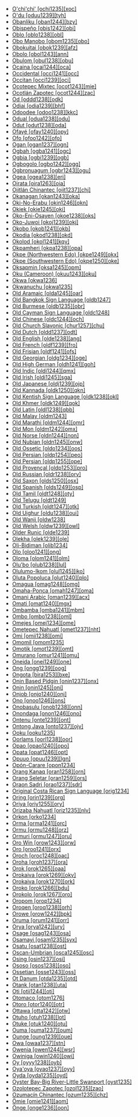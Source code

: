 - [O'chi'chi' [ochi1235][xoc]](tree/atla1278/volt1241/benu1247/delt1251/cent2028/kugb1242/obul1239/ochi1235/ochichi.ochi1235.ini)
- [O'du [oduu1239][tyh]](tree/aust1305/khmu1236/phay1242/pram1235/oduu1239/odu.oduu1239.ini)
- [Obanliku [oban1244][bzy]](tree/atla1278/volt1241/benu1247/bant1294/sout3152/bend1256/oban1244/obanliku.oban1244.ini)
- [Obispeño [obis1242][obi]](tree/chum1262/obis1242/obispeno.obis1242.ini)
- [Oblo [oblo1238][obl]](tree/atla1278/volt1241/nort3149/adam1258/adam1259/unun9906/oblo1238/oblo.oblo1238.ini)
- [Obo Manobo [obom1235][obo]](tree/aust1307/nucl1752/mala1545/grea1284/mano1276/cent2255/cent2088/west2829/obom1235/obomanobo.obom1235.ini)
- [Obokuitai [obok1239][afz]](tree/lake1255/tari1255/east2502/erit1238/obok1239/obokuitai.obok1239.ini)
- [Obolo [obol1243][ann]](tree/atla1278/volt1241/benu1247/delt1251/obol1242/obol1244/obol1243/obolo.obol1243.ini)
- [Obulom [obul1238][obu]](tree/atla1278/volt1241/benu1247/delt1251/cent2028/kugb1242/obul1239/obul1238/obulom.obul1238.ini)
- [Ocaina [ocai1244][oca]](tree/huit1251/nonu1240/ocai1244/ocaina.ocai1244.ini)
- [Occidental [occi1241][occ]](tree/book1242/occi1241/occidental.occi1241.ini)
- [Occitan [occi1239][oci]](tree/indo1319/ital1284/lati1262/lati1263/impe1234/roma1334/ital1285/west2813/shif1234/sout3183/occi1240/occi1239/occitan.occi1239.ini)
- [Ocotepec Mixtec [ocot1243][mie]](tree/otom1299/east2557/amuz1253/mixt1422/mixt1423/mixt1427/west2824/ocot1243/ocotepecmixtec.ocot1243.ini)
- [Ocotlán Zapotec [ocot1244][zac]](tree/otom1299/east2557/popo1292/zapo1436/zapo1437/core1259/cent2146/ocot1244/ocotlanzapotec.ocot1244.ini)
- [Od [oddd1238][odk]](tree/indo1319/indo1320/indo1321/indo1322/subc1234/guja1255/raja1256/oddd1238/od.oddd1238.ini)
- [Odiai [odia1239][bhf]](tree/odia1239/odiai.odia1239.ini)
- [Odoodee [odoo1238][kkc]](tree/east2433/odoo1238/odoodee.odoo1238.ini)
- [Odual [odua1238][odu]](tree/atla1278/volt1241/benu1247/delt1251/cent2028/abua1243/odua1238/odual.odua1238.ini)
- [Odut [odut1238][oda]](tree/book1242/odut1238/odut.odut1238.ini)
- [Ofayé [ofay1240][opy]](tree/nucl1710/ofay1240/ofaye.ofay1240.ini)
- [Ofo [ofoo1242][ofo]](tree/siou1252/core1249/sout2988/bilo1247/ofoo1242/ofo.ofoo1242.ini)
- [Ogan [ogan1237][ogn]](tree/book1242/ogan1237/ogan.ogan1237.ini)
- [Ogbah [ogba1241][ogc]](tree/atla1278/volt1241/benu1247/igbo1258/igbo1259/ogba1241/ogbah.ogba1241.ini)
- [Ogbia [ogbi1239][ogb]](tree/atla1278/volt1241/benu1247/delt1251/cent2028/kugb1242/ogbi1239/ogbia.ogbi1239.ini)
- [Ogbogolo [ogbo1242][ogg]](tree/atla1278/volt1241/benu1247/delt1251/cent2028/kugb1242/ogbo1242/ogbogolo.ogbo1242.ini)
- [Ogbronuagum [ogbr1243][ogu]](tree/atla1278/volt1241/benu1247/delt1251/cent2028/kugb1242/ogbr1243/ogbronuagum.ogbr1243.ini)
- [Ogea [ogea1238][eri]](tree/nucl1709/mada1298/raic1241/nuru1240/ogea1238/ogea.ogea1238.ini)
- [Oirata [oira1263][oia]](tree/timo1261/east2519/east2520/fata1246/oira1263/oirata.oira1263.ini)
- [Ojitlán Chinantec [ojit1237][chj]](tree/otom1299/west2783/otop1241/chin1484/chin1486/ojit1237/ojitlanchinantec.ojit1237.ini)
- [Okanagan [okan1243][oka]](tree/sali1255/inte1241/sout1559/okan1243/okanagan.okan1243.ini)
- [Oki-No-Erabu [okin1246][okn]](tree/japo1237/ryuk1243/nort3255/amam1245/nucl1644/okin1245/okin1246/okinoerabu.okin1246.ini)
- [Okiek [okie1245][oki]](tree/nilo1247/sout2830/kale1246/okie1247/okie1245/okiek.okie1245.ini)
- [Oko-Eni-Osayen [okoe1238][oks]](tree/atla1278/volt1241/benu1247/okoe1238/okoeniosayen.okoe1238.ini)
- [Oko-Juwoi [okoj1239][okj]](tree/grea1241/cent1986/midd1323/juwo1236/okoj1239/okojuwoi.okoj1239.ini)
- [Okobo [okob1241][okb]](tree/atla1278/volt1241/benu1247/delt1251/obol1242/okob1241/okobo.okob1241.ini)
- [Okodia [okod1238][okd]](tree/ijoi1239/ijoo1239/west2446/inla1259/okod1238/okodia.okod1238.ini)
- [Okolod [okol1241][kqv]](tree/aust1307/nucl1752/mala1545/nort3253/sout3154/grea1294/muru1275/east2724/okol1241/okolod.okol1241.ini)
- [Okpamheri [okpa1238][opa]](tree/atla1278/volt1241/benu1247/akpe1249/edoi1239/nort3183/sout3171/okpa1238/okpamheri.okpa1238.ini)
- [Okpe (Northwestern Edo) [okpe1249][okx]](tree/atla1278/volt1241/benu1247/akpe1249/edoi1239/nort3183/sout3171/okpe1251/okpe1249/okpenorthwesternedo.okpe1249.ini)
- [Okpe (Southwestern Edo) [okpe1250][oke]](tree/atla1278/volt1241/benu1247/akpe1249/edoi1239/sout2805/okpe1250/okpesouthwesternedo.okpe1250.ini)
- [Oksapmin [oksa1245][opm]](tree/nucl1709/cent2116/awyu1265/okok1235/oksa1245/oksapmin.oksa1245.ini)
- [Oku (Cameroon) [okuu1243][oku]](tree/atla1278/volt1241/benu1247/bant1294/sout3152/wide1239/narr1282/ring1243/cent2275/okuu1243/okucameroon.okuu1243.ini)
- [Okwa [okwa1236]](tree/uncl1493/okwa1236/okwa.okwa1236.ini)
- [Okwanuchu [okwa1235]](tree/uncl1493/shas1265/okwa1235/okwanuchu.okwa1235.ini)
- [Old Aramaic [olda1245][oar]](tree/afro1255/semi1276/west2786/cent2236/nort3165/aram1259/olda1245/oldaramaic.olda1245.ini)
- [Old Bangkok Sign Language [oldb1247]](tree/sign1238/sign1237/oldc1249/oldc1250/oldb1247/oldbangkoksignlanguage.oldb1247.ini)
- [Old Burmese [oldb1235][obr]](tree/sino1245/burm1265/lolo1265/burm1266/sout3159/nucl1730/oldm1246/oldb1235/oldburmese.oldb1235.ini)
- [Old Cayman Sign Language [oldc1248]](tree/sign1238/vill1244/prov1248/oldc1248/oldcaymansignlanguage.oldc1248.ini)
- [Old Chinese [oldc1244][och]](tree/sino1245/sini1245/oldc1244/oldchinese.oldc1244.ini)
- [Old Church Slavonic [chur1257][chu]](tree/indo1319/balt1263/slav1255/sout3147/east2269/chur1257/oldchurchslavonic.chur1257.ini)
- [Old Dutch [oldd1237][odt]](tree/indo1319/germ1287/nort3152/west2793/fran1268/wese1235/macr1270/oldd1237/olddutch.oldd1237.ini)
- [Old English [olde1238][ang]](tree/indo1319/germ1287/nort3152/west2793/nort3175/angl1264/angl1265/olde1238/oldenglish.olde1238.ini)
- [Old French [oldf1239][fro]](tree/indo1319/ital1284/lati1262/lati1263/impe1234/roma1334/ital1285/west2813/shif1234/nort3208/gall1280/oila1234/oldf1239/oldfrench.oldf1239.ini)
- [Old Frisian [oldf1241][ofs]](tree/indo1319/germ1287/nort3152/west2793/nort3175/angl1264/fris1239/oldf1241/oldfrisian.oldf1241.ini)
- [Old Georgian [oldg1234][oge]](tree/kart1248/geor1252/geor1253/oldg1234/oldgeorgian.oldg1234.ini)
- [Old High German [oldh1241][goh]](tree/indo1319/germ1287/nort3152/west2793/high1286/oldh1241/oldhighgerman.oldh1241.ini)
- [Old Indic [oldi1244][qmx]](tree/book1242/oldi1244/oldindic.oldi1244.ini)
- [Old Irish [oldi1245][sga]](tree/indo1319/celt1248/nucl1715/tgbc1234/insu1254/goid1240/west2822/oldi1245/oldirish.oldi1245.ini)
- [Old Japanese [oldj1239][ojp]](tree/japo1237/japa1256/oldj1239/oldjapanese.oldj1239.ini)
- [Old Kannada [oldk1250][qkn]](tree/drav1251/sout3133/sout3138/tami1291/bada1263/kann1259/kann1255/oldk1250/oldkannada.oldk1250.ini)
- [Old Kentish Sign Language [oldk1238][okl]](tree/sign1238/vill1244/oldk1238/oldkentishsignlanguage.oldk1238.ini)
- [Old Khmer [oldk1249][qok]](tree/aust1305/khme1253/oldk1249/oldkhmer.oldk1249.ini)
- [Old Latin [oldl1238][qbb]](tree/indo1319/ital1284/lati1262/lati1263/oldl1238/oldlatin.oldl1238.ini)
- [Old Malay [oldm1243]](tree/aust1307/nucl1752/mala1545/mala1536/nort3170/mala1538/nucl1733/sing1270/oldm1243/oldmalay.oldm1243.ini)
- [Old Marathi [oldm1244][omr]](tree/indo1319/indo1320/indo1321/indo1325/maha1307/mara1416/oldm1244/oldmarathi.oldm1244.ini)
- [Old Mon [oldm1242][omx]](tree/aust1305/moni1258/oldm1242/oldmon.oldm1242.ini)
- [Old Norse [oldn1244][non]](tree/indo1319/germ1287/nort3152/nort3160/west2805/oldn1244/oldnorse.oldn1244.ini)
- [Old Nubian [oldn1245][onw]](tree/nubi1251/nobi1239/oldn1245/oldnubian.oldn1245.ini)
- [Old Ossetic [oldo1234][oos]](tree/indo1319/indo1320/iran1269/east2704/nort3176/osse1245/oldo1234/oldossetic.oldo1234.ini)
- [Old Persian [oldp1254][peo]](tree/indo1319/indo1320/iran1269/west2794/sout3157/oldp1254/oldpersian.oldp1254.ini)
- [Old Persian [oldp1255][ope]](tree/book1242/oldp1255/oldpersian.oldp1255.ini)
- [Old Provençal [oldp1253][pro]](tree/indo1319/ital1284/lati1262/lati1263/impe1234/roma1334/ital1285/west2813/shif1234/sout3183/occi1240/oldp1253/oldprovencal.oldp1253.ini)
- [Old Russian [oldr1238][orv]](tree/indo1319/balt1263/slav1255/east1426/oldr1238/oldrussian.oldr1238.ini)
- [Old Saxon [olds1250][osx]](tree/indo1319/germ1287/nort3152/west2793/nort3175/alts1234/olds1250/oldsaxon.olds1250.ini)
- [Old Spanish [olds1249][osp]](tree/indo1319/ital1284/lati1262/lati1263/impe1234/roma1334/ital1285/west2813/shif1234/sout3183/west2838/cast1243/olds1249/oldspanish.olds1249.ini)
- [Old Tamil [oldt1248][oty]](tree/drav1251/sout3133/sout3138/tami1291/tami1292/tami1293/tami1294/tami1297/tami1298/tami1299/oldt1248/oldtamil.oldt1248.ini)
- [Old Telugu [oldt1249]](tree/drav1251/sout3133/sout3139/telu1265/oldt1249/oldtelugu.oldt1249.ini)
- [Old Turkish [oldt1247][otk]](tree/book1242/oldt1247/oldturkish.oldt1247.ini)
- [Old Uighur [oldu1238][oui]](tree/turk1311/comm1245/oghu1246/uygh1240/oldu1238/olduighur.oldu1238.ini)
- [Old Wanji [oldw1238]](tree/indo1319/indo1320/iran1269/east2704/sout3156/shug1237/shug1253/oldw1238/oldwanji.oldw1238.ini)
- [Old Welsh [oldw1239][owl]](tree/indo1319/celt1248/nucl1715/tgbc1234/insu1254/bryt1239/oldw1239/oldwelsh.oldw1239.ini)
- [Older Runic [olde1239]](tree/indo1319/germ1287/nort3152/olde1239/olderrunic.olde1239.ini)
- [Olekha [olek1239][ole]](tree/sino1245/bodi1256/bodi1257/tsha1246/east1469/olek1239/olekha.olek1239.ini)
- [Oli-Bidiman [olib1234]](tree/atla1278/volt1241/benu1247/bant1294/sout3152/narr1281/bant1295/sawa1251/dual1244/olib1234/olibidiman.olib1234.ini)
- [Olo [oloo1241][ong]](tree/nucl1708/auol1234/oloe1234/oloo1241/olo.oloo1241.ini)
- [Oloma [olom1241][olm]](tree/atla1278/volt1241/benu1247/akpe1249/edoi1239/nort3183/sout3171/olom1241/oloma.olom1241.ini)
- [Olu'bo [olub1238][lul]](tree/cent2225/moru1252/sout2827/olub1238/olubo.olub1238.ini)
- [Olulumo-Ikom [olul1245][iko]](tree/atla1278/volt1241/benu1247/delt1251/uppe1418/cent2027/east2400/olul1245/olulumoikom.olul1245.ini)
- [Oluta Popoluca [olut1240][plo]](tree/mixe1284/mixe1286/olut1240/olutapopoluca.olut1240.ini)
- [Omagua [omag1248][omg]](tree/tupi1275/mawe1252/awet1245/tupi1276/tupi1287/omag1247/omag1248/omagua.omag1248.ini)
- [Omaha-Ponca [omah1247][oma]](tree/siou1252/core1249/miss1254/dheg1241/omah1247/omahaponca.omah1247.ini)
- [Omani Arabic [oman1239][acx]](tree/afro1255/semi1276/west2786/cent2236/arab1394/arab1395/arab1393/oman1239/omaniarabic.oman1239.ini)
- [Omati [omat1240][mgx]](tree/book1242/omat1240/omati.omat1240.ini)
- [Ombamba [omba1241][mbm]](tree/atla1278/volt1241/benu1247/bant1294/sout3152/narr1281/cent2260/njeb1243/mber1262/tsit1234/omba1243/omba1241/ombamba.omba1241.ini)
- [Ombo [ombo1238][oml]](tree/atla1278/volt1241/benu1247/bant1294/sout3152/narr1281/cent2260/grea1286/kela1261/tsin1240/vieu1234/nkut1239/ombo1238/ombo.ombo1238.ini)
- [Omejes [omej1234][ome]](tree/book1242/omej1234/omejes.omej1234.ini)
- [Ometepec Nahuatl [omet1237][nht]](tree/utoa1244/sout3136/cora1261/azte1234/east2720/omet1237/ometepecnahuatl.omet1237.ini)
- [Omi [omii1238][omi]](tree/cent2225/moru1252/cent2043/kali1312/omii1238/omi.omii1238.ini)
- [Omomil [omom1235]](tree/utoa1244/nort2953/unun9948/omom1235/omomil.omom1235.ini)
- [Omotik [omot1239][omt]](tree/nilo1247/sout2830/tato1241/omot1239/omotik.omot1239.ini)
- [Omurano [omur1241][omu]](tree/omur1241/omurano.omur1241.ini)
- [Oneida [onei1249][one]](tree/iroq1247/nort2947/moha1257/onei1249/oneida.onei1249.ini)
- [Ong [ongg1239][oog]](tree/aust1305/katu1271/taoi1247/nucl1296/ongt1234/ongg1239/ong.ongg1239.ini)
- [Ongota [bira1253][bxe]](tree/bira1253/ongota.bira1253.ini)
- [Onin Based Pidgin [onin1237][onx]](tree/pidg1258/onin1246/onin1237/oninbasedpidgin.onin1237.ini)
- [Onin [onin1245][oni]](tree/aust1307/nucl1752/mala1545/cent2237/cent2245/keit1238/yamd1241/onin1244/onin1245/onin.onin1245.ini)
- [Onjob [onjo1240][onj]](tree/daga1274/onjo1240/onjob.onjo1240.ini)
- [Ono [onoo1246][ons]](tree/nucl1709/fini1244/huon1246/west2795/onoo1246/ono.onoo1246.ini)
- [Onobasulu [onob1238][onn]](tree/bosa1245/bosa1246/onob1238/onobasulu.onob1238.ini)
- [Onondaga [onon1246][ono]](tree/iroq1247/nort2947/onon1246/onondaga.onon1246.ini)
- [Ontenu [onte1239][ont]](tree/book1242/onte1239/ontenu.onte1239.ini)
- [Ontong Java [onto1237][ojv]](tree/aust1307/nucl1752/mala1545/cent2237/east2712/ocea1241/cent2060/east2445/poly1242/nucl1485/nort3246/solo1260/cent2298/cent2299/onto1237/ontongjava.onto1237.ini)
- [Ooku [ooku1235]](tree/mail1249/bauw1241/ooku1235/ooku.ooku1235.ini)
- [Oorlams [oorl1238][oor]](tree/indo1319/germ1287/nort3152/west2793/fran1268/wese1235/afri1273/oorl1238/oorlams.oorl1238.ini)
- [Opao [opao1240][opo]](tree/nucl1580/west2573/opao1240/opao.opao1240.ini)
- [Opata [opat1246][opt]](tree/utoa1244/sout3136/opat1247/opat1246/opata.opat1246.ini)
- [Opuuo [opuu1239][lgn]](tree/koma1264/opuu1238/opuu1239/opuuo.opuu1239.ini)
- [Opón-Carare [opon1234]](tree/cari1283/yukp1242/opon1234/oponcarare.opon1234.ini)
- [Orang Kanaq [oran1258][orn]](tree/aust1307/nucl1752/mala1545/mala1536/nort3170/mala1538/nucl1733/sing1270/oran1258/orangkanaq.oran1258.ini)
- [Orang Seletar [oran1259][ors]](tree/aust1307/nucl1752/mala1545/mala1536/nort3170/mala1538/nucl1733/sing1270/oran1259/orangseletar.oran1259.ini)
- [Oraon Sadri [orao1237][sdr]](tree/indo1319/indo1320/indo1321/biha1245/west2806/sada1242/orao1237/oraonsadri.orao1237.ini)
- [Original Costa Rican Sign Language [orig1234]](tree/sign1238/vill1244/orig1234/originalcostaricansignlanguage.orig1234.ini)
- [Oring [orin1239][org]](tree/atla1278/volt1241/benu1247/delt1251/uppe1418/cent2027/nort2790/kori1259/orin1239/oring.orin1239.ini)
- [Oriya [oriy1255][ory]](tree/indo1319/indo1320/indo1321/indo1323/oriy1254/macr1269/oriy1255/oriya.oriy1255.ini)
- [Orizaba Nahuatl [oriz1235][nlv]](tree/utoa1244/sout3136/cora1261/azte1234/east2720/tehu1243/oriz1235/orizabanahuatl.oriz1235.ini)
- [Orkon [orko1234]](tree/aust1307/nucl1752/mala1545/cent2237/east2712/ocea1241/nort3195/cent2269/ambr1240/port1292/orko1234/orkon.orko1234.ini)
- [Orma [orma1241][orc]](tree/afro1255/cush1243/east2699/lowl1267/sout3055/main1283/nucl1701/nucl1736/cent2302/cent2303/orma1241/orma.orma1241.ini)
- [Ormu [ormu1248][orz]](tree/aust1307/nucl1752/mala1545/cent2237/east2712/ocea1241/west2818/nort3206/sarm1241/jaya1243/ormu1248/ormu.ormu1248.ini)
- [Ormuri [ormu1247][oru]](tree/indo1319/indo1320/iran1269/east2704/sout3156/ormu1249/ormu1247/ormuri.ormu1247.ini)
- [Oro Win [orow1243][orw]](tree/chap1271/more1263/wari1269/wanh1234/wari1267/orow1243/orowin.orow1243.ini)
- [Oro [oroo1241][orx]](tree/atla1278/volt1241/benu1247/delt1251/obol1242/oroo1241/oro.oroo1241.ini)
- [Oroch [oroc1248][oac]](tree/tung1282/east2366/cent2235/oroc1248/oroch.oroc1248.ini)
- [Oroha [oroh1237][ora]](tree/aust1307/nucl1752/mala1545/cent2237/east2712/ocea1241/sout2853/mala1485/mala1540/mala1542/sout3198/oroh1237/oroha.oroh1237.ini)
- [Orok [orok1265][oaa]](tree/tung1282/east2366/orok1264/ulch1242/orok1265/orok.orok1265.ini)
- [Orokaiva [orok1269][okv]](tree/nucl1709/bina1276/bina1279/nucl1603/sout2934/orok1268/orok1269/orokaiva.orok1269.ini)
- [Orokaiva [orok1270][ork]](tree/book1242/orok1270/orokaiva.orok1270.ini)
- [Oroko [orok1266][bdu]](tree/atla1278/volt1241/benu1247/bant1294/sout3152/narr1281/bant1295/sawa1251/kpwe1234/orok1266/oroko.orok1266.ini)
- [Orokolo [orok1267][oro]](tree/nucl1580/west2573/orok1267/orokolo.orok1267.ini)
- [Oropom [orop1234]](tree/book1242/orop1234/oropom.orop1234.ini)
- [Oroqen [oroq1238][orh]](tree/tung1282/nort3147/west2427/oroq1238/oroqen.oroq1238.ini)
- [Orowe [orow1242][bpk]](tree/aust1307/nucl1752/mala1545/cent2237/east2712/ocea1241/sout3173/newc1243/sout3189/orow1242/orowe.orow1242.ini)
- [Oruma [orum1241][orr]](tree/ijoi1239/ijoo1239/west2446/inla1259/orum1241/oruma.orum1241.ini)
- [Orya [orya1242][ury]](tree/toro1256/orya1242/orya.orya1242.ini)
- [Osage [osag1243][osa]](tree/siou1252/core1249/miss1254/dheg1241/osag1244/osag1243/osage.osag1243.ini)
- [Osamayi [osam1235][syx]](tree/atla1278/volt1241/benu1247/bant1294/sout3152/narr1281/bant1295/kele1260/grea1288/ndas1239/osam1235/osamayi.osam1235.ini)
- [Osatu [osat1238][ost]](tree/atla1278/volt1241/benu1247/bant1294/sout3152/wide1239/narr1282/sout3181/osat1238/osatu.osat1238.ini)
- [Oscan-Umbrian [osca1245][osc]](tree/indo1319/ital1284/sabe1249/osca1246/osca1245/oscanumbrian.osca1245.ini)
- [Osing [osin1237][osi]](tree/aust1307/nucl1752/mala1545/java1253/mode1251/osin1237/osing.osin1237.ini)
- [Ososo [osos1238][oso]](tree/atla1278/volt1241/benu1247/akpe1249/edoi1239/nort3182/unun9932/uncl1474/osos1238/ososo.osos1238.ini)
- [Ossetian [osse1243][oss]](tree/indo1319/indo1320/iran1269/east2704/nort3176/osse1245/osse1243/ossetian.osse1243.ini)
- [Ot Danum [otda1235][otd]](tree/aust1307/nucl1752/mala1545/grea1283/west2561/nort2891/otda1235/otdanum.otda1235.ini)
- [Otank [otan1238][uta]](tree/atla1278/volt1241/benu1247/bant1294/sout3152/tivo1239/cent2261/cent2267/tive1237/tivi1234/otan1238/otank.otan1238.ini)
- [Oti [otii1244][oti]](tree/otii1244/oti.otii1244.ini)
- [Otomaco [otom1276]](tree/otom1276/otomaco.otom1276.ini)
- [Otoro [otor1240][otr]](tree/heib1242/west2502/cent2049/eban1241/otor1240/otoro.otor1240.ini)
- [Ottawa [otta1242][otw]](tree/algi1248/algo1256/east2765/ojib1240/ojib1241/otta1242/ottawa.otta1242.ini)
- [Otuho [otuh1238][lot]](tree/nilo1247/east2418/teso1247/lotu1248/lotu1249/otuh1238/otuho.otuh1238.ini)
- [Otuke [otuk1240][otu]](tree/boro1281/boro1285/otuk1240/otuke.otuk1240.ini)
- [Ouma [ouma1237][oum]](tree/aust1307/nucl1752/mala1545/cent2237/east2712/ocea1241/west2818/papu1253/peri1258/cent2070/oumi1237/ouma1237/ouma.ouma1237.ini)
- [Ounge [oung1239][oue]](tree/sout2948/nasi1247/oung1239/ounge.oung1239.ini)
- [Owa [owaa1237][stn]](tree/aust1307/nucl1752/mala1545/cent2237/east2712/ocea1241/sout2853/mala1485/mala1540/sanc1243/owaa1237/owa.owaa1237.ini)
- [Owenia [owen1244][wsr]](tree/nucl1709/kain1273/kain1274/gauw1235/awao1234/owen1244/owenia.owen1244.ini)
- [Owiniga [owin1240][owi]](tree/left1242/owin1240/owiniga.owin1240.ini)
- [Oy [oyyy1238][oyb]](tree/aust1305/bahn1264/west2399/nucl1299/oyyy1238/oy.oyyy1238.ini)
- [Oya'oya [oyao1237][oyy]](tree/aust1307/nucl1752/mala1545/cent2237/east2712/ocea1241/west2818/papu1253/nucl1744/suau1243/oyao1237/oyaoya.oyao1237.ini)
- [Oyda [oyda1235][oyd]](tree/gong1255/omet1238/nort3161/cent2046/oyda1235/oyda.oyda1235.ini)
- [Oyster Bay-Big River-Little Swanport [oyst1235]](tree/oyst1235/oysterbaybigriverlittleswanport.oyst1235.ini)
- [Ozolotepec Zapotec [ozol1235][zao]](tree/otom1299/east2557/popo1292/zapo1436/zapo1437/core1259/sout3003/miah1236/ozol1235/ozolotepeczapotec.ozol1235.ini)
- [Ozumacín Chinantec [ozum1235][chz]](tree/otom1299/west2783/otop1241/chin1484/chin1485/ozum1235/ozumacinchinantec.ozum1235.ini)
- [Ömie [omie1241][aom]](tree/koia1260/bara1376/omie1241/omie.omie1241.ini)
- [Önge [onge1236][oon]](tree/jara1244/onge1236/onge.onge1236.ini)
